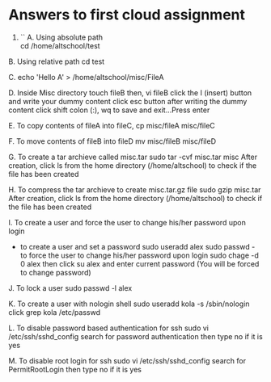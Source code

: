 # Answers to first cloud assignment

1. ``
A.  Using absolute path        
           cd /home/altschool/test

B.  Using relative path
           cd test 

C.  echo 'Hello A' > /home/altschool/misc/FileA

D.  Inside Misc directory
           touch fileB 
           then, vi fileB
           click the I (insert) button and write your dummy content
           click esc button after writing the dummy content
           click shift colon (:), wq to save and exit...Press enter

 E. To copy contents of fileA into fileC,
           cp misc/fileA misc/fileC

 F. To move contents of fileB into fileD
           mv misc/fileB misc/fileD

 G. To create a tar archieve called misc.tar
            sudo tar -cvf misc.tar misc
       After creation, click ls  from the home directory (/home/altschool) to check if the file has been created

 H. To compress the tar archieve to create misc.tar.gz file
            sudo gzip misc.tar
       After creation, click ls from the home directory (/home/altschool) to check if the file has been created 

 I. To create a user and force the user to change his/her password upon login
   - to create a user and set a password 
            sudo useradd alex
            sudo passwd 
    - to force the user to change his/her password upon login
            sudo chage -d 0 alex
            then  click su alex and enter current password 
              (You will be forced to change password) 

  J. To lock a user
            sudo passwd -l alex

  K. To create a user with nologin shell
            sudo useradd kola -s /sbin/nologin
            click grep kola /etc/passwd 
   
  L. To disable password based authentication for ssh
            sudo vi /etc/ssh/sshd_config
        search for password authentication then type no if it is yes

  M. To disable root login for ssh
            sudo vi /etc/ssh/sshd_config
        search for PermitRootLogin then type no if it is yes    
        


       






 
